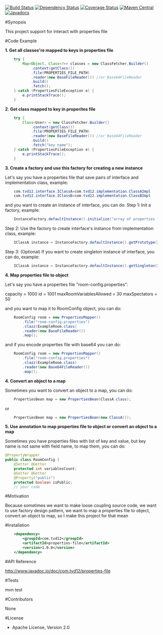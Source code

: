 [![Build Status](https://travis-ci.org/tvd12/properties-file.svg?branch=master)](https://travis-ci.org/tvd12/properties-file)
[![Dependency Status](https://www.versioneye.com/user/projects/5717990efcd19a00415b1f61/badge.svg?style=flat)](https://www.versioneye.com/user/projects/5717990efcd19a00415b1f61)
[![Coverage Status](https://coveralls.io/repos/github/tvd12/properties-file/badge.svg?branch=master)](https://coveralls.io/github/tvd12/properties-file?branch=master)
[![Maven Central](https://maven-badges.herokuapp.com/maven-central/com.tvd12/properties-file/badge.svg)](https://maven-badges.herokuapp.com/maven-central/com.tvd12/properties-file)
[![Javadocs](https://www.javadoc.io/badge/com.tvd12/properties-file.svg)](https://www.javadoc.io/doc/com.tvd12/properties-file)

#Synopsis

This project support for interact with properties file

#Code Example

**1. Get all classes're mapped to keys in properties file**
```java
	try {
		Map<Object, Class<?>> classes = new ClassFetcher.Builder()
			.context(getClass())
			.file(PROPERTIES_FILE_PATH)
			.reader(new BaseFileReader()) //or Base64FileReader
			.build()
			.fetch();
	} catch (PropertiesFileException e) {
		e.printStackTrace();
	}
```

**2. Get class mapped to key in properites file**
```java
	try {
		Class<User> = new ClassFetcher.Builder()
			.context(getClass())
			.file(PROPERTIES_FILE_PATH)
			.reader(new BaseFileReader()) //or Base64FileReader
			.build()
			.fetch("key name");
	} catch (PropertiesFileException e) {
		e.printStackTrace();
	}
```

**3. Create a factory and use this factory for creating a new instance**

Let's say you have a properties file that save pairs of interface and implementation class, example:
```java
	com.tvd12.interface.IClassA=com.tvd12.implementation.ClassAImpl
	com.tvd12.interface.IClassB=com.tvd12.implementation.ClassBImpl
```
and you want to create an instance of interface, you can do:
Step 1: Init a factory, example:
```java
	InstanceFactory.defaultInstance().initialize("array of properties files");
```
Step 2: Use the factory to create interface's instance from implementation class, example:
```java
	IClassA instance = InstanceFactory.defaultInstance().getPrototype(IClassA.class);
```
Step 3: (Optional) If you want to create singleton instance of interface, you can do, example:
```java
	IClassA instance = InstanceFactory.defaultInstance().getSingleton(IClassA.class);
```

**4. Map properties file to object**

Let's say you have a properties file "room-config.properties":

capacity = 1000
id = 1001
maxRoomVariablesAllowed = 30
maxSpectators = 50

and you want to map it to RoomConfig object, you can do:

```java
	RoomConfig room = new PropertiesMapper()
		.file("room-config.properties")
		.clazz(ExampleRoom.class)
		.reader(new BaseFileReader())
		.map();
```

and if you encode properties file with base64 you can do:

```java
	RoomConfig room = new PropertiesMapper()
		.file("room-config.properties")
		.clazz(ExampleRoom.class)
		.reader(new Base64FileReader())
		.map();
```

**4. Convert an object to a map**

Sometimes you want to convert an object to a map, you can do:

```java
	PropertiesBean map = new PropertiesBean(ClassA.class);
```
or
```java
	PropertiesBean map = new PropertiesBean(new ClassA());
```

**5. Use annotation to map properties file to object or convert an object to a map**

Sometimes you have properties files with list of key and value, but key name is not same with field name, to map them, you can do:

```java
@PropertyWrapper
public class RoomConfig {
    @Setter @Getter
    protected int variablesCount;
    @Setter @Getter
    @Property("public")
    protected boolean isPublic;
    // your code
```

#Motivation

Because sometimes we want to make loose coupling source code, we want to use factory design pattern, we want to map a properties file to object, convert an object to map, so I make this project for that mean

#Installation

```xml
	<dependency>
		<groupId>com.tvd12</groupId>
		<artifactId>properties-file</artifactId>
		<version>1.0.8</version>
	</dependency>
```
#API Reference

http://www.javadoc.io/doc/com.tvd12/properties-file

#Tests

mvn test

#Contributors

None

#License

- Apache License, Version 2.0
	


